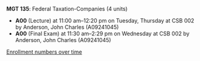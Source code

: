 **MGT 135**: Federal Taxation-Companies (4 units)

- **A00** (Lecture) at 11:00 am–12:20 pm on Tuesday, Thursday at CSB 002 by Anderson, John Charles (A09241045)
- **A00** (Final Exam) at 11:30 am–2:29 pm on Wednesday at CSB 002 by Anderson, John Charles (A09241045)

[Enrollment numbers over time](./MGT135.tsv)
